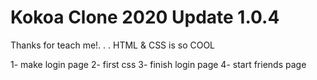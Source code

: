 # Kokoa Clone 2020 Update 1.0.4

Thanks for teach me!. . . HTML & CSS is so COOL

1- make login page
2- first css
3- finish login page
4- start friends page
